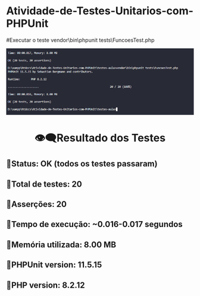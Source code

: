# Atividade-de-Testes-Unitarios-com-PHPUnit
#Executar o teste
vendor\bin\phpunit tests\FuncoesTest.php

<p align="center">
<img src="https://github.com/JohnnyMatheus/Atividade-de-Testes-Unitarios-com-PHPUnit/blob/main/image.png"/>
</p>

<h1 texte align="center">👁️‍🗨️Resultado dos Testes</h1>

## 🔸Status: OK (todos os testes passaram)
## 🔸Total de testes: 20
## 🔸Asserções: 20
## 🔸Tempo de execução: ~0.016-0.017 segundos
## 🔸Memória utilizada: 8.00 MB
## 🔸PHPUnit version: 11.5.15
## 🔸PHP version: 8.2.12